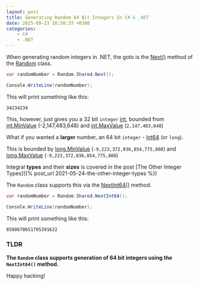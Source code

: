 ```yaml
---
layout: post
title: Generating Random 64 Bit Integers In C# & .NET
date: 2025-09-23 16:58:33 +0300
categories:
    - C#
    - .NET
---
```


When generating random integers in .NET, the goto is the [Next()](https://learn.microsoft.com/en-us/dotnet/api/system.random.next?view=net-9.0) method of the [Random](https://learn.microsoft.com/en-us/dotnet/api/system.random?view=net-9.0) class.

```c#
var randomNumber = Random.Shared.Next();

Console.WriteLine(randomNumber);
```

This will print something like this:

```plaintext
34234234
```

This, however, just gives you a 32 bit `integer` [int](https://learn.microsoft.com/en-us/dotnet/api/system.int32?view=net-9.0), bounded from [int.MinValue](https://learn.microsoft.com/en-us/dotnet/api/system.int32.minvalue?view=net-9.0) (-2,147,483,648) and [int.MaxValue](https://learn.microsoft.com/en-us/dotnet/api/system.int32.maxvalue?view=net-9.0) (`2,147,483,648`)

What if you wanted a **larger** number, an 64 bit `integer` - [Int64](https://learn.microsoft.com/en-us/dotnet/api/system.int64?view=net-9.0) (or `long`).

This is bounded by [long.MinValue](https://learn.microsoft.com/en-us/dotnet/api/system.int64.minvalue?view=net-9.0) (`-9,223,372,036,854,775,808`) and [long.MaxValue](https://learn.microsoft.com/en-us/dotnet/api/system.int64.maxvalue?view=net-9.0) (`-9,223,372,036,854,775,808`)

Integral **types** and their **sizes** is covered in the post [The Other Integer Types]({% post_url 2021-05-24-the-other-integer-types %})

The `Random` class  supports this via the [NextInt64()](https://learn.microsoft.com/en-us/dotnet/api/system.random.nextint64?view=net-9.0) method.

```c#
var randomNumber = Random.Shared.NextInt64();

Console.WriteLine(randomNumber);
```

This will print something like this:

```plaintext
8588670651705391622
```

### TLDR

**The `Random` class supports generation of 64 bit integers using the `NextInt64()` method.**

Happy hacking!
